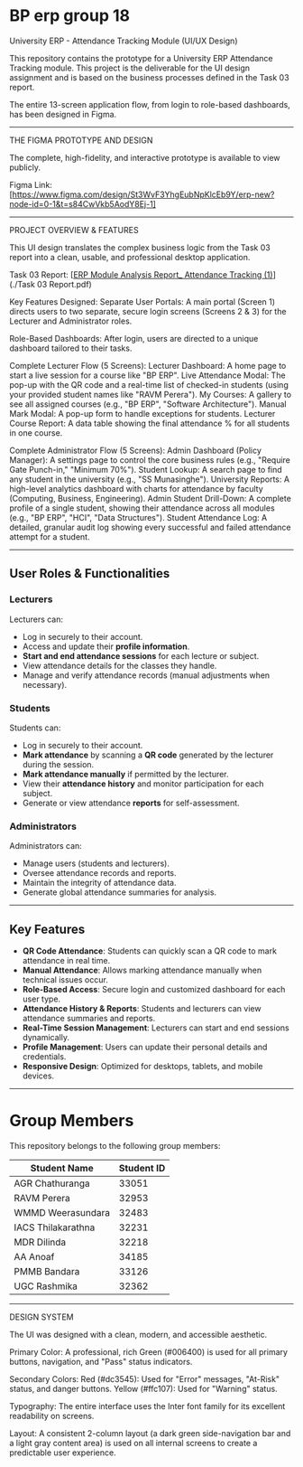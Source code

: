 # BP erp group 18

University ERP - Attendance Tracking Module (UI/UX Design)

This repository contains the prototype for a University ERP Attendance Tracking module. This project is the deliverable for the UI design assignment and is based on the business processes defined in the Task 03 report.

The entire 13-screen application flow, from login to role-based dashboards, has been designed in Figma.

---

THE FIGMA PROTOTYPE AND DESIGN

The complete, high-fidelity, and interactive prototype is available to view publicly.

Figma Link: [https://www.figma.com/design/St3WvF3YhgEubNpKlcEb9Y/erp-new?node-id=0-1&t=s84CwVkb5AodY8Ej-1]

---

PROJECT OVERVIEW & FEATURES

This UI design translates the complex business logic from the Task 03 report into a clean, usable, and professional desktop application.

Task 03 Report: [[ERP Module Analysis Report_ Attendance Tracking (1)](https://github.com/VijanPerera/BP-erp-group-18/commit/f7c9773aa26b2543a9f90261e4c4e4857c18afb5)](./Task 03 Report.pdf)

Key Features Designed:
Separate User Portals: A main portal (Screen 1) directs users to two separate, secure login screens (Screens 2 & 3) for the Lecturer and Administrator roles.

Role-Based Dashboards: After login, users are directed to a unique dashboard tailored to their tasks.

Complete Lecturer Flow (5 Screens):
Lecturer Dashboard: A home page to start a live session for a course like "BP ERP".
Live Attendance Modal: The pop-up with the QR code and a real-time list of checked-in students (using your provided student names like "RAVM Perera").
My Courses: A gallery to see all assigned courses (e.g., "BP ERP", "Software Architecture").
Manual Mark Modal: A pop-up form to handle exceptions for students.
Lecturer Course Report: A data table showing the final attendance % for all students in one course.

Complete Administrator Flow (5 Screens):
Admin Dashboard (Policy Manager): A settings page to control the core business rules (e.g., "Require Gate Punch-in," "Minimum 70%").
Student Lookup: A search page to find any student in the university (e.g., "SS Munasinghe").
University Reports: A high-level analytics dashboard with charts for attendance by faculty (Computing, Business, Engineering).
Admin Student Drill-Down: A complete profile of a single student, showing their attendance across all modules (e.g., "BP ERP", "HCI", "Data Structures").
Student Attendance Log: A detailed, granular audit log showing every successful and failed attendance attempt for a student.

---

## User Roles & Functionalities

### Lecturers
Lecturers can:
- Log in securely to their account.
- Access and update their **profile information**.
- **Start and end attendance sessions** for each lecture or subject.
- View attendance details for the classes they handle.
- Manage and verify attendance records (manual adjustments when necessary).

### Students
Students can:
- Log in securely to their account.
- **Mark attendance** by scanning a **QR code** generated by the lecturer during the session.
- **Mark attendance manually** if permitted by the lecturer.
- View their **attendance history** and monitor participation for each subject.
- Generate or view attendance **reports** for self-assessment.

### Administrators
Administrators can:
- Manage users (students and lecturers).
- Oversee attendance records and reports.
- Maintain the integrity of attendance data.
- Generate global attendance summaries for analysis.


---

##  Key Features
- **QR Code Attendance**: Students can quickly scan a QR code to mark attendance in real time.
- **Manual Attendance**: Allows marking attendance manually when technical issues occur.
- **Role-Based Access**: Secure login and customized dashboard for each user type.
- **Attendance History & Reports**: Students and lecturers can view attendance summaries and reports.
- **Real-Time Session Management**: Lecturers can start and end sessions dynamically.
- **Profile Management**: Users can update their personal details and credentials.
- **Responsive Design**: Optimized for desktops, tablets, and mobile devices.

---

# Group Members

This repository belongs to the following group members:

| Student Name         | Student ID |
|----------------------|------------|
| AGR Chathuranga      | 33051      |
| RAVM Perera          | 32953      |
| WMMD Weerasundara    | 32483      |
| IACS Thilakarathna   | 32231      |
| MDR Dilinda          | 32218      |
| AA Anoaf             | 34185      |
| PMMB Bandara         | 33126      |
| UGC Rashmika         | 32362      |
---


DESIGN SYSTEM

The UI was designed with a clean, modern, and accessible aesthetic.

Primary Color: A professional, rich Green (#006400) is used for all primary buttons, navigation, and "Pass" status indicators.

Secondary Colors:
Red (#dc3545): Used for "Error" messages, "At-Risk" status, and danger buttons.
Yellow (#ffc107): Used for "Warning" status.

Typography: The entire interface uses the Inter font family for its excellent readability on screens.

Layout: A consistent 2-column layout (a dark green side-navigation bar and a light gray content area) is used on all internal screens to create a predictable user experience.
